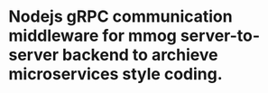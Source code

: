 # Nodejs gRPC communication middleware for mmog server-to-server backend to archieve microservices style coding.

